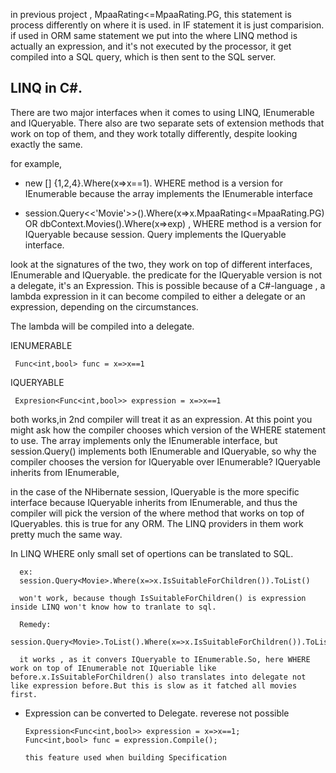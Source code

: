 in previous project , MpaaRating<=MpaaRating.PG, this statement is process differently on where it is used. in IF statement it is just comparision. if used in ORM same statement we put into the where LINQ method is actually an expression, and it's not executed by the processor, it get compiled into a SQL query, which is then sent to the SQL server.

## LINQ in C#.

There are two major interfaces when it comes to using LINQ, IEnumerable and IQueryable. There also are two separate sets of extension methods that work on top of them, and they work totally differently, despite looking exactly the same.

for example,

- new [] {1,2,4}.Where(x=>x==1).
  WHERE method is a version for IEnumerable because the array implements the IEnumerable interface

- session.Query<<'Movie'>>().Where(x=>x.MpaaRating<=MpaaRating.PG) OR dbContext.Movies().Where(x=>exp) , WHERE method is a version for IQueryable because session. Query implements the IQueryable interface.

look at the signatures of the two, they work on top of different interfaces, IEnumerable and IQueryable. the predicate for the IQueryable version is not a delegate, it's an Expression. This is possible because of a C#-language , a lambda expression in it can become compiled to either a delegate or an expression, depending on the circumstances.

The lambda will be compiled into a delegate.

IENUMERABLE

     Func<int,bool> func = x=>x==1

IQUERYABLE

     Expresion<Func<int,bool>> expression = x=>x==1

both works,in 2nd compiler will treat it as an expression. At this point you might ask how the compiler chooses which version of the WHERE statement to use. The array implements only the IEnumerable interface, but session.Query() implements both IEnumerable and IQueryable, so why the compiler chooses the version for IQueryable over IEnumerable? IQueryable inherits from IEnumerable,

in the case of the NHibernate session, IQueryable is the more specific interface because IQueryable inherits from IEnumerable, and thus the compiler will pick the version of the where method that works on top of IQueryables. this is true for any ORM. The LINQ providers in them work pretty much the same way.

In LINQ WHERE only small set of opertions can be translated to SQL.

      ex:
      session.Query<Movie>.Where(x=>x.IsSuitableForChildren()).ToList()

      won't work, because though IsSuitableForChildren() is expression inside LINQ won't know how to tranlate to sql.

      Remedy:
      session.Query<Movie>.ToList().Where(x=>x.IsSuitableForChildren()).ToList()

      it works , as it convers IQueryable to IEnumerable.So, here WHERE work on top of IEnumerable not IQueriable like before.x.IsSuitableForChildren() also translates into delegate not like expression before.But this is slow as it fatched all movies first.

- Expression can be converted to Delegate. reverese not possible

      Expression<Func<int,bool>> expression = x=>x==1;
      Func<int,bool> func = expression.Compile();

      this feature used when building Specification
